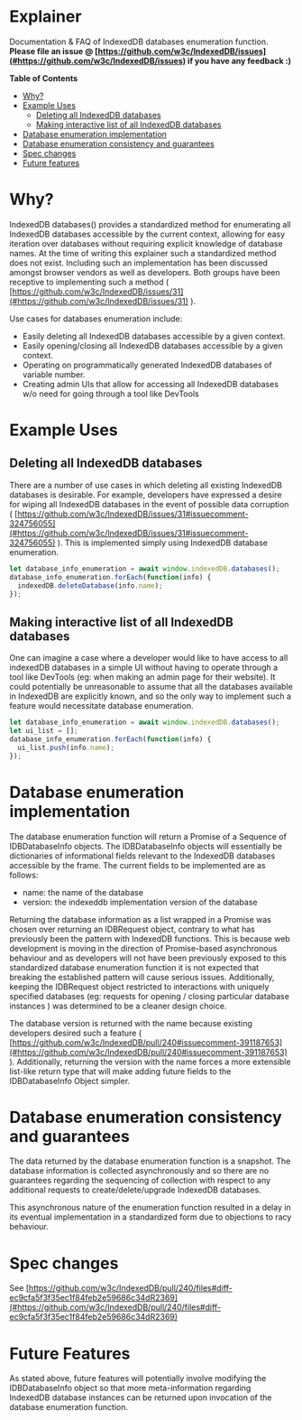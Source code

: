 # Explainer
Documentation & FAQ of IndexedDB databases enumeration function. 
**Please file an issue @ [https://github.com/w3c/IndexedDB/issues](#https://github.com/w3c/IndexedDB/issues) if you have any feedback :)**

<!-- START doctoc generated TOC please keep comment here to allow auto update -->
<!-- DON'T EDIT THIS SECTION, INSTEAD RE-RUN doctoc TO UPDATE -->
**Table of Contents**

- [Why?](#why)
- [Example Uses](#example-uses)
  - [Deleting all IndexedDB databases](#deleting-all-indexeddb-databases)
  - [Making interactive list of all IndexedDB databases](#making-interactive-list-of-all-indexeddb-databases)
- [Database enumeration implementation](#database-enumeration-implementation)
- [Database enumeration consistency and guarantees](#database-enumeration-consistency-and-guarantees)
- [Spec changes](#spec-changes)
- [Future features](#future-features)

<!-- END doctoc generated TOC please keep comment here to allow auto update -->
# Why?
IndexedDB databases() provides a standardized method for enumerating all IndexedDB databases accessible by the current context, allowing for easy iteration over databases without requiring explicit knowledge of database names. At the time of writing this explainer such a standardized method does not exist. Including such an implementation has been discussed amongst browser vendors as well as developers. Both groups have been receptive to implementing such a method  ( [https://github.com/w3c/IndexedDB/issues/31](#https://github.com/w3c/IndexedDB/issues/31) ).

Use cases for databases enumeration include:
 * Easily deleting all IndexedDB databases accessible by a given context.
 * Easily opening/closing all IndexedDB databases accessible by a given context.
 * Operating on programmatically generated IndexedDB databases of variable number.
 * Creating admin UIs that allow for accessing all IndexedDB databases w/o need for going through a tool like DevTools

# Example Uses

## Deleting all IndexedDB databases
There are a number of use cases in which deleting all existing IndexedDB databases is desirable. For example, developers have expressed a desire for wiping all IndexedDB databases in the event of possible data corruption ( [https://github.com/w3c/IndexedDB/issues/31#issuecomment-324756055](#https://github.com/w3c/IndexedDB/issues/31#issuecomment-324756055) ). This is implemented simply using IndexedDB database enumeration.
```javascript
let database_info_enumeration = await window.indexedDB.databases();
database_info_enumeration.forEach(function(info) {
  indexedDB.deleteDatabase(info.name);
});
```
## Making interactive list of all IndexedDB databases
One can imagine a case where a developer would like to have access to all indexedDB databases in a simple UI without having to operate through a tool like DevTools (eg: when making an admin page for their website). It could potentially be unreasonable to assume that all the databases available in IndexedDB are explicitly known, and so the only way to implement such a feature would necessitate database enumeration.
```javascript
let database_info_enumeration = await window.indexedDB.databases();
let ui_list = [];
database_info_enumeration.forEach(function(info) {
  ui_list.push(info.name);
});
```

# Database enumeration implementation
The database enumeration function will return a Promise of a Sequence of IDBDatabaseInfo objects. The IDBDatabaseInfo objects will essentially be dictionaries of informational fields relevant to the IndexedDB databases accessible by the frame. The current fields to be implemented are as follows:
  * name: the name of the database
  * version: the indexeddb implementation version of the database
  
Returning the database information as a list wrapped in a Promise was chosen over returning an IDBRequest object, contrary to what has previously been the pattern with IndexedDB functions. This is because web development is moving in the direction of Promise-based asynchronous behaviour and as developers will not have been previously exposed to this standardized database enumeration function it is not expected that breaking the established pattern will cause serious issues. Additionally, keeping the IDBRequest object restricted to interactions with uniquely specified databases (eg: requests for opening / closing particular database instances ) was determined to be a cleaner design choice.

The database version is returned with the name because existing developers desired such a feature ( [https://github.com/w3c/IndexedDB/pull/240#issuecomment-391187653](#https://github.com/w3c/IndexedDB/pull/240#issuecomment-391187653) ). Additionally, returning the version with the name forces a more extensible list-like return type that will make adding future fields to the IDBDatabaseInfo Object simpler.

# Database enumeration consistency and guarantees
The data returned by the database enumeration function is a snapshot. The database information is collected asynchronously and so there are no guarantees regarding the sequencing of collection with respect to any additional requests to create/delete/upgrade IndexedDB databases.

This asynchronous nature of the enumeration function resulted in a delay in its eventual implementation in a standardized form due to objections to racy behaviour.

# Spec changes
See [https://github.com/w3c/IndexedDB/pull/240/files#diff-ec9cfa5f3f35ec1f84feb2e59686c34dR2369](#https://github.com/w3c/IndexedDB/pull/240/files#diff-ec9cfa5f3f35ec1f84feb2e59686c34dR2369)

# Future Features
As stated above, future features will potentially involve modifying the IDBDatabaseInfo object so that more meta-information regarding IndexedDB database instances can be returned upon invocation of the database enumeration function.
